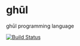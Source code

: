 # ghūl
ghūl programming language

[![Build Status](https://build.ghūl.io/buildStatus/icon?job=ghul-ci)](https://build.ghul.io/job/ghul-ci)

